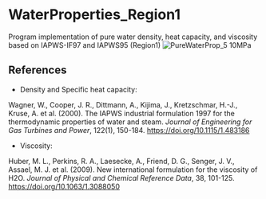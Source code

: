 # WaterProperties_Region1
Program implementation of pure water density, heat capacity, and viscosity based on IAPWS-IF97 and IAPWS95 (Region1)
![PureWaterProp_5 10MPa](https://github.com/user-attachments/assets/40afac88-4839-4896-983b-dbca05458d25)

## References
+ Density and Specific heat capacity:

Wagner, W., Cooper, J. R., Dittmann, A., Kijima, J., Kretzschmar, H.-J., Kruse, A. et al. (2000). The IAPWS industrial formulation 1997 for the thermodynamic properties of water and steam. _Journal of Engineering for Gas Turbines and Power_, 122(1), 150-184. https://doi.org/10.1115/1.483186

+ Viscosity:

Huber, M. L., Perkins, R. A., Laesecke, A., Friend, D. G., Senger, J. V., Assael, M. J. et al. (2009). New international formulation for the viscosity of H2O. _Journal of Physical and Chemical Reference Data_, 38, 101-125. https://doi.org/10.1063/1.3088050
